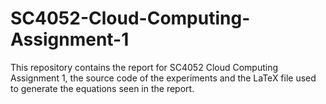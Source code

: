 # SC4052-Cloud-Computing-Assignment-1

This repository contains the report for SC4052 Cloud Computing Assignment 1, the source code of the experiments and the LaTeX file used to generate the equations seen in the report.